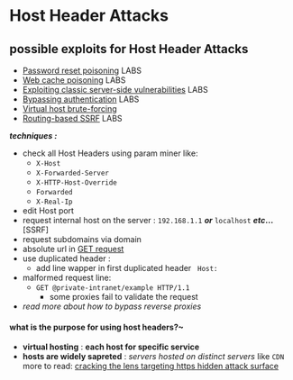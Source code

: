 # Host Header Attacks


## possible exploits for Host Header Attacks
-   [Password reset poisoning](https://portswigger.net/web-security/host-header/exploiting#password-reset-poisoning) LABS
-   [Web cache poisoning](https://portswigger.net/web-security/host-header/exploiting#web-cache-poisoning-via-the-host-header) LABS
-   [Exploiting classic server-side vulnerabilities](https://portswigger.net/web-security/host-header/exploiting#exploiting-classic-server-side-vulnerabilities) LABS
-   [Bypassing authentication](https://portswigger.net/web-security/host-header/exploiting#accessing-restricted-functionality) LABS
-   [Virtual host brute-forcing](https://portswigger.net/web-security/host-header/exploiting#accessing-internal-websites-with-virtual-host-brute-forcing)
-   [Routing-based SSRF](https://portswigger.net/web-security/host-header/exploiting#routing-based-ssrf) LABS

***techniques :***
 - check all Host Headers using param miner like:
	 -   `X-Host` 
	 -   `X-Forwarded-Server`
	 -   `X-HTTP-Host-Override`
	 -   `Forwarded`
	 -  `X-Real-Ip`
 - edit Host port
 - request internal host on the server : `192.168.1.1` ***or*** `localhost` ***etc*...** [SSRF]
 - request subdomains via domain 
 - absolute url in [GET request](https://portswigger.net/web-security/host-header/exploiting#:~:text=GET%20https%3A//vulnerable%2Dwebsite.com/%20HTTP/1.1)
 - use duplicated header :
	 - add line wapper in first duplicated header ` Host:`
- malformed request line:
	- `GET @private-intranet/example HTTP/1.1`
		- some proxies fail to validate the request
- *read more about how to bypass reverse proxies*

#### **what is the purpose for using host headers?~**
- **virtual hosting** : **each host for specific service**
- **hosts are widely sapreted** : *servers hosted on distinct servers* like `CDN`
more to read: [cracking the lens targeting https hidden attack surface](https://portswigger.net/research/cracking-the-lens-targeting-https-hidden-attack-surface)